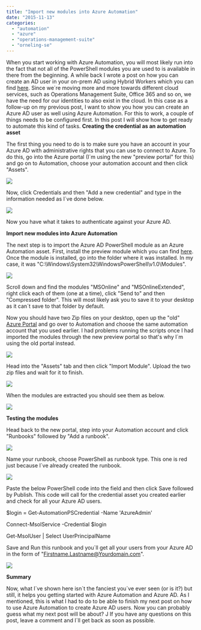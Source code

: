 ```yaml
---
title: "Import new modules into Azure Automation"
date: "2015-11-13"
categories: 
  - "automation"
  - "azure"
  - "operations-management-suite"
  - "orneling-se"
---
```


When you start working with Azure Automation, you will most likely run into the fact that not all of the PowerShell modules you are used to is available in there from the beginning. A while back I wrote a post on how you can create an AD user in your on-prem AD using Hybrid Workers which you can find [here](http://blog.orneling.se/2015/11/automatically-create-ad-users-with-azure-automation-and-oms/). Since we´re moving more and more towards different cloud services, such as Operations Management Suite, Office 365 and so on, we have the need for our identities to also exist in the cloud. In this case as a follow-up on my previous post, I want to show you how you can create an Azure AD user as well using Azure Automation. For this to work, a couple of things needs to be configured first. In this post I will show how to get ready to automate this kind of tasks. **Creating the credential as an automation asset**

The first thing you need to do is to make sure you have an account in your Azure AD with administrative rights that you can use to connect to Azure. To do this, go into the Azure portal (I´m using the new "preview portal" for this) and go on to Automation, choose your automation account and then click "Assets".

![](images/111215_1325_Importnewmo1.png)

Now, click Credentials and then "Add a new credential" and type in the information needed as I´ve done below.

![](images/111215_1325_Importnewmo2.png)

Now you have what it takes to authenticate against your Azure AD.

**Import new modules into Azure Automation**

The next step is to import the Azure AD PowerShell module as an Azure Automation asset. First, install the preview module which you can find [here](https://connect.microsoft.com/site1164/Downloads/DownloadDetails.aspx?DownloadID=59185). Once the module is installed, go into the folder where it was installed. In my case, it was "C:\\Windows\\System32\\WindowsPowerShell\\v1.0\\Modules".

![](images/111215_1325_Importnewmo3.png)

Scroll down and find the modules "MSOnline" and "MSOnlineExtended", right click each of them (one at a time), click "Send to" and then "Compressed folder". This will most likely ask you to save it to your desktop as it can´t save to that folder by default.

Now you should have two Zip files on your desktop, open up the "old" [Azure Portal](https://manage.windowsazure.com) and go over to Automation and choose the same automation account that you used earlier. I had problems running the scripts once I had imported the modules through the new preview portal so that's why I´m using the old portal instead.

![](images/111215_1325_Importnewmo4.png)

Head into the "Assets" tab and then click "Import Module". Upload the two zip files and wait for it to finish.

![](images/111215_1325_Importnewmo5.png)

When the modules are extracted you should see them as below.

![](images/111215_1325_Importnewmo6.png)

**Testing the modules**

Head back to the new portal, step into your Automation account and click "Runbooks" followed by "Add a runbook".

![](images/111215_1325_Importnewmo7.png)

Name your runbook, choose PowerShell as runbook type. This one is red just because I´ve already created the runbook.

![](images/111215_1325_Importnewmo8.png)

Paste the below PowerShell code into the field and then click Save followed by Publish. This code will call for the credential asset you created earlier and check for all your Azure AD users.

$login = Get-AutomationPSCredential -Name 'AzureAdmin'

Connect-MsolService -Credential $login

Get-MsolUser | Select UserPrincipalName

Save and Run this runbook and you´ll get all your users from your Azure AD in the form of "Firstname.Lastname@Yourdomain.com".

![](images/111215_1325_Importnewmo9.png)

**Summary**

Now, what I´ve shown here isn´t the fanciest you´ve ever seen (or is it?) but still, it helps you getting started with Azure Automation and Azure AD. As I mentioned, this is what I had to do to be able to finish my next post on how to use Azure Automation to create Azure AD users. Now you can probably guess what my next post will be about? J If you have any questions on this post, leave a comment and I´ll get back as soon as possible.
